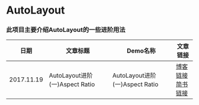 # AutoLayout

###	此项目主要介绍AutoLayout的一些进阶用法

<table>
  <thead>
    <tr>
      <th>日期</th>
      <th>文章标题</th>
      <th>Demo名称</th>
      <th>文章链接</th>
    </tr>
  </thead>
  <tbody>
    <tr>
      <td>2017.11.19</td>
      <td>AutoLayout进阶(一)Aspect Ratio</td>
      <td>AutoLayout进阶(一)Aspect Ratio</td>
      <td> <a href="http://it7090.com/2017/11/19/AutoLayout%E8%BF%9B%E9%98%B6(%E4%B8%80)Aspect-Ratio/">博客链接</a> <br> <a href="http://www.jianshu.com/p/b3fb77f95ec8">简书链接</a></td>
    </tr>
      </tbody>
</table>